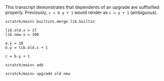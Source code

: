 This transcript demonstrates that dependents of an upgrade are suffixified properly. Previously, `c = b.y + 1` would
render as `c = y + 1` (ambiguous).

``` ucm
scratch/main> builtins.merge lib.builtin
```

``` unison
lib.old.x = 17
lib.new.x = 100

a.y = 18
b.y = lib.old.x + 1

c = b.y + 1
```

``` ucm
scratch/main> add
```

``` ucm
scratch/main> upgrade old new
```
